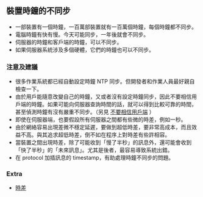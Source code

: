 ## 裝置時鐘的不同步

* 一部裝置有一個時鐘，一百萬部裝置就有一百萬個時鐘，每個時鐘都不同步。
* 電腦時鐘有快有慢。今天可能同步，一年後就會不同步。
* 伺服器的時鐘和客戶端的時鐘，可以不同步。
* 如果伺服器系統涉及多個硬體，它們的時鐘也可以不同步。

### 注意及建議

* 很多作業系統都已經自動設定時鐘 NTP 同步。但開發者和作業人員最好親自檢查一下。
* 由於用戶能隨意改變自己的時鐘，又或者沒有設定時鐘同步，因此不要相信用戶端的時鐘。如果可能向伺服器查詢時間的話，就可以得到比較可靠的時間，甚至偵測時鐘有沒有嚴重不同步。（另見 [不要相信用戶端](dont_trust_client.md) ）
* 即使在伺服器端，也要假設所有伺服器之間都有些微的時差，例如一秒。
* 由於網絡容易出現差微不穩定延遲，要做到超低時差，要非常高成本，而且效益不高。與其追求超低時差，倒不如在程序上對時差有些許相容。
* 當裝置之間出現時差，除了可能收到「慢了半秒」的訊息外，還可能會收到「快了半秒」的「未來訊息」。尤其是後者，最容易導致系統出錯。
* 在 protocol 加插訊息的 timestamp，有助處理時鐘不同步的問題。

### Extra

* [時差](timezone.md)
